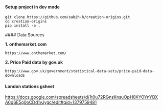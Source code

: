 #### Setup project in dev mode

```
git clone https://github.com/sabih-h/creation-origins.git
cd creation-origins
pip install -e .
```

#### Data Sources

**1. onthemarket.com**

`https://www.onthemarket.com/`


**2. Price Paid data by gov.uk**

`https://www.gov.uk/government/statistical-data-sets/price-paid-data-downloads`


#### London stations gsheet
https://docs.google.com/spreadsheets/d/1t0u72RGnsKnsuOpH0XYOYnYBXA6g6E5g0oCDd1yJygc/edit#gid=1379759481
